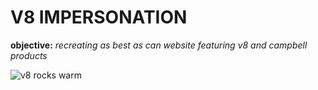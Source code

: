 # V8 IMPERSONATION

**objective:** *recreating as best as can website featuring v8 and campbell products*

![v8 rocks warm]()
